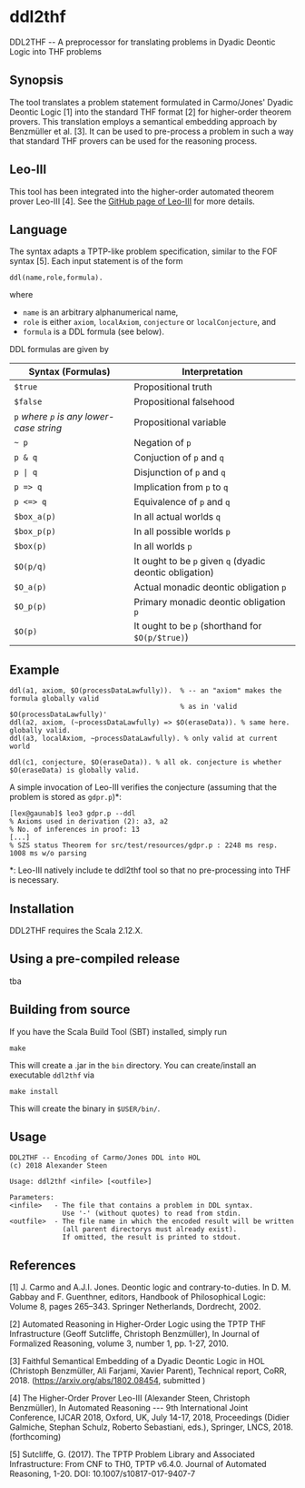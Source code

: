 # ddl2thf
DDL2THF -- A preprocessor for translating problems in Dyadic Deontic Logic into THF problems

## Synopsis
The tool translates a problem statement formulated in Carmo/Jones' Dyadic Deontic Logic [1] into
the standard THF format [2] for higher-order theorem provers. This translation employs
a semantical embedding approach by Benzmüller et al. [3].
It can be used to pre-process a problem in such a way that standard THF provers can be used for the reasoning process.

## Leo-III
This tool has been integrated into the higher-order automated theorem prover Leo-III [4].
See the [GitHub page of Leo-III](https://github.com/leoprover/Leo-III) for more details.

## Language
The syntax adapts a TPTP-like problem specification, similar to the FOF syntax [5].
Each input statement is of the form

```
ddl(name,role,formula).
```
where
-  `name` is an arbitrary alphanumerical name,
-  `role` is either `axiom`, `localAxiom`, `conjecture` or `localConjecture`, and
-  `formula` is a DDL formula (see below).

DDL formulas are given by

| Syntax (Formulas)   | Interpretation |
| ------------- | ------------- |
| `$true`  | Propositional truth  |
| `$false`  | Propositional falsehood  |
| `p` *where `p` is any lower-case string*  | Propositional variable  |
| `~ p` | Negation of `p`  |
| `p & q` | Conjuction of `p` and `q` |
| `p \| q` | Disjunction of `p` and `q` |
| `p => q` | Implication from `p` to `q` |
| `p <=> q` | Equivalence of `p` and `q` |
| `$box_a(p)` | In all actual worlds `q` |
| `$box_p(p)` | In all possible worlds `p` |
| `$box(p)` | In all worlds `p` |
| `$O(p/q)` | It ought to be `p` given `q` (dyadic deontic obligation) |
| `$O_a(p)` | Actual monadic deontic obligation `p` |
| `$O_p(p)` | Primary monadic deontic obligation `p` |
| `$O(p)` | It ought to be `p` (shorthand for `$O(p/$true)`) |

## Example
```
ddl(a1, axiom, $O(processDataLawfully)).  % -- an "axiom" makes the formula globally valid
                                          % as in 'valid $O(processDataLawfully)'
ddl(a2, axiom, (~processDataLawfully) => $O(eraseData)). % same here. globally valid.
ddl(a3, localAxiom, ~processDataLawfully). % only valid at current world

ddl(c1, conjecture, $O(eraseData)). % all ok. conjecture is whether $O(eraseData) is globally valid.
```

A simple invocation of Leo-III verifies the conjecture (assuming that the problem is stored as `gdpr.p`)*:
```
[lex@gaunab]$ leo3 gdpr.p --ddl
% Axioms used in derivation (2): a3, a2
% No. of inferences in proof: 13
[...]
% SZS status Theorem for src/test/resources/gdpr.p : 2248 ms resp. 1008 ms w/o parsing
``` 

*: Leo-III natively include te ddl2thf tool so that no pre-processing into THF is necessary.

## Installation
DDL2THF requires the Scala 2.12.X.

## Using a pre-compiled release
tba

## Building from source
If you have the Scala Build Tool (SBT) installed, simply run
```
make
```
This will create a .jar in the `bin` directory.
You can create/install an executable `ddl2thf` via
```
make install
```
This will create the binary in `$USER/bin/`.

## Usage

```
DDL2THF -- Encoding of Carmo/Jones DDL into HOL
(c) 2018 Alexander Steen

Usage: ddl2thf <infile> [<outfile>]

Parameters:
<infile>   - The file that contains a problem in DDL syntax.
             Use '-' (without quotes) to read from stdin.
<outfile>  - The file name in which the encoded result will be written
             (all parent directorys must already exist).
             If omitted, the result is printed to stdout.
```

## References
[1] J. Carmo and A.J.I. Jones. Deontic logic and contrary-to-duties. In D. M. Gabbay and F. Guenthner, editors, Handbook of Philosophical Logic: Volume 8, pages 265–343. Springer Netherlands, Dordrecht, 2002.

[2]	Automated Reasoning in Higher-Order Logic using the TPTP THF Infrastructure (Geoff Sutcliffe, Christoph Benzmüller), In Journal of Formalized Reasoning, volume 3, number 1, pp. 1-27, 2010.

[3] Faithful Semantical Embedding of a Dyadic Deontic Logic in HOL (Christoph Benzmüller, Ali Farjami, Xavier Parent), Technical report, CoRR, 2018. (https://arxiv.org/abs/1802.08454, submitted )

[4] The Higher-Order Prover Leo-III (Alexander Steen, Christoph Benzmüller), In Automated Reasoning --- 9th International Joint Conference, IJCAR 2018, Oxford, UK, July 14-17, 2018, Proceedings (Didier Galmiche, Stephan Schulz, Roberto Sebastiani, eds.), Springer, LNCS, 2018. (forthcoming) 

[5] Sutcliffe, G. (2017). The TPTP Problem Library and Associated Infrastructure: From CNF to TH0, TPTP v6.4.0. Journal of Automated Reasoning, 1-20. DOI: 10.1007/s10817-017-9407-7
